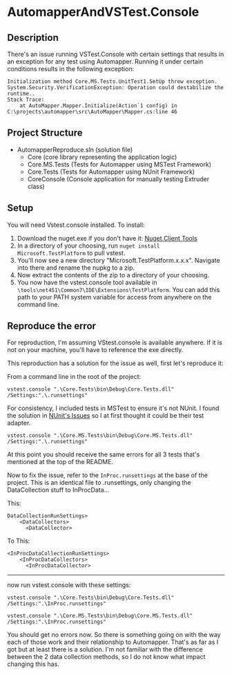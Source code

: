 # AutomapperAndVSTest.Console

## Description

There's an issue running VSTest.Console with certain settings that results in an exception for any test using Automapper.  Running it under certain conditions results in the following exception:
```
Initialization method Core.MS.Tests.UnitTest1.SetUp threw exception. System.Security.VerificationException: Operation could destabilize the runtime..
Stack Trace:
    at AutoMapper.Mapper.Initialize(Action`1 config) in C:\projects\automapper\src\AutoMapper\Mapper.cs:line 46
```

## Project Structure

- AutomapperReproduce.sln (solution file)
  - Core (core library representing the application logic)
  - Core.MS.Tests (Tests for Automapper using MSTest Framework)
  - Core.Tests (Tests for Automapper using NUnit Framework)
  - CoreConsole (Console application for manually testing Extruder class)

## Setup

You will need Vstest.console installed.  To install:
1. Download the nuget.exe if you don't have it: [Nuget Client Tools](https://docs.microsoft.com/en-us/nuget/install-nuget-client-tools)
2. In a directory of your choosing, run `nuget install Microsoft.TestPlatform` to pull vstest.
3. You'll now see a new directory "Microsoft.TestPlatform.x.x.x".  Navigate into there and rename the nupkg to a zip.
4. Now extract the contents of the zip to a directory of your choosing.
5. You now have the vstest.console tool available in `\tools\net451\Common7\IDE\Extensions\TestPlatform`.  You can add this path to your PATH system variable for access from anywhere on the command line.

## Reproduce the error

For reproduction, I'm assuming VStest.console is available anywhere.  If it is not on your machine, you'll have to reference the exe directly.

This reproduction has a solution for the issue as well, first let's reproduce it:

From a command line in the root of the project:

`vstest.console ".\Core.Tests\bin\Debug\Core.Tests.dll" /Settings:".\.runsettings"`

For consistency, I included tests in MSTest to ensure it's not NUnit.  I found the solution in [NUnit's Issues](https://github.com/nunit/nunit3-vs-adapter/issues/519) so I at first thought it could be their test adapter.

`vstest.console ".\Core.MS.Tests\bin\Debug\Core.MS.Tests.dll" /Settings:".\.runsettings"`


At this point you should receive the same errors for all 3 tests that's mentioned at the top of the README.


Now to fix the issue, refer to the `InProc.runsettings` at the base of the project.  This is an identical file to .runsettings, only changing the DataCollection stuff to InProcData...

This:

```
DataCollectionRunSettings>
    <DataCollectors>
      <DataCollector>
```

To This:

```
<InProcDataCollectionRunSettings>
    <InProcDataCollectors>
      <InProcDataCollector>
```
---
now run vstest.console with these settings:

`vstest.console ".\Core.Tests\bin\Debug\Core.Tests.dll" /Settings:".\InProc.runsettings"`

`vstest.console ".\Core.MS.Tests\bin\Debug\Core.MS.Tests.dll" /Settings:".\InProc.runsettings"`

You should get no errors now.   So there is something going on with the way each of those work and their relationship to Automapper.  That's as far as I got but at least there is a solution.  I'm not familiar with the difference between the 2 data collection methods, so I do not know what impact changing this has.

